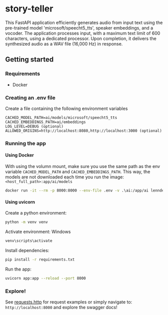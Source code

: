 # story-teller

This FastAPI application efficiently generates audio from input text using the pre-trained model 'microsoft/speecht5_tts', speaker embeddings, and a vocoder. The application processes input, with a maximum text limit of 600 characters, using a dedicated processor. Upon completion, it delivers the synthesized audio as a WAV file (16,000 Hz) in response.

## Getting started

### Requirements

- Docker

### Creating an .env file

Create a file containing the following environment variables

```
CACHED_MODEL_PATH=ai/models/microsoft/speecht5_tts
CACHED_EMBEDDINGS_PATH=ai/embeddings
LOG_LEVEL=DEBUG (optional)
ALLOWED_ORIGINS=http://localhost:8080,http://localhost:3000 (optional)
```

### Running the app

#### Using Docker

With using the volumn mount, make sure you use the same path as the env variable `CACHED_MODEL_PATH` and `CACHED_EMBEDDINGS_PATH`. This way, the models are not downloaded each time you run the image: `<host_full_path>:app/ai/models`

```bash
docker run -it --rm -p 8000:8000 --env-file .env -v .\ai:/app/ai lenndewolten/imaginarrative_story_teller:microsoft-speecht5_tts-v3
```

#### Using uvicorn

Create a python environment:

```bash
python -m venv venv
```

Activate environment:
Windows

```bash
venv\scripts\activate
```

Install dependencies:

```bash
pip install -r requirements.txt
```

Run the app:

```bash
uvicorn app:app --reload --port 8000
```

### Explore!

See [requests.http](./requests.http) for request examples or simply navigate to: `http://localhost:8000` and explore the swagger docs!
